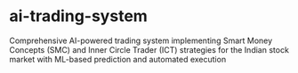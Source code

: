 # ai-trading-system
Comprehensive AI-powered trading system implementing Smart Money Concepts (SMC) and Inner Circle Trader (ICT) strategies for the Indian stock market with ML-based prediction and automated execution
